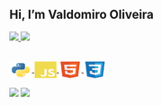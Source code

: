 ## Hi, I’m Valdomiro Oliveira

<div align="left">
  <a href="https://github.com/srvaldomirooliveira">
  <img height="180em" src="https://github-readme-stats.vercel.app/api?username=srvaldomirooliveira&show_icons=true&theme=dark&include_all_commits=true&count_private=true"/>
  <img height="180em" src="https://github-readme-stats.vercel.app/api/top-langs/?username=srvaldomirooliveira&layout=compact&langs_count=7&theme=dark"/>
</div><br>

<div style="display: inline_block"><br>
  <img align="center" alt="srvaldomirooliveira-Python" height="30" width="40" src="https://raw.githubusercontent.com/devicons/devicon/master/icons/python/python-original.svg">
  <img align="center" alt="srvaldomirooliveira-Js" height="30" width="40" src="https://raw.githubusercontent.com/devicons/devicon/master/icons/javascript/javascript-plain.svg">
  <img align="center" alt="srvaldomirooliveira-HTML" height="30" width="40" src="https://raw.githubusercontent.com/devicons/devicon/master/icons/html5/html5-original.svg">
  <img align="center" alt="srvaldomirooliveira-CSS" height="30" width="40" src="https://raw.githubusercontent.com/devicons/devicon/master/icons/css3/css3-original.svg">
</div><br>

<div style="display: inline_block">
  <a href = "mailto:mr.oliveiravaldomiro@gmail.com"><img src="https://img.shields.io/badge/-Gmail-%23333?style=for-the-badge&logo=gmail&logoColor=white" target="_blank"></a>
  <a href="https://www.linkedin.com/in/srvaldomirooliveira" target="_blank"><img src="https://img.shields.io/badge/-LinkedIn-%230077B5?style=for-the-badge&logo=linkedin&logoColor=white" target="_blank"></a> 
</div>
